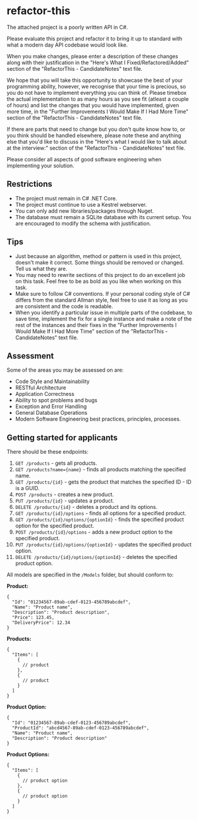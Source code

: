 # refactor-this
The attached project is a poorly written API in C#.

Please evaluate this project and refactor it to bring it up to standard with what a modern day API codebase would look like. 

When you make changes, please enter a description of these changes along with their justification in the "Here's What I Fixed/Refactored/Added" section of the  "RefactorThis - CandidateNotes" text file. 

We hope that you will take this opportunity to showcase the best of your programming ability, however, we recognise that your time is precious, so you do not have to implement everything you can think of. Please timebox the actual implementation to as many hours as you see fit (atleast a couple of hours) and list the changes that you would have implemented, given more time, in the  "Further Improvements I Would Make If I Had More Time" section of the "RefactorThis - CandidateNotes" text file. 

If there are parts that need to change but you don't quite know how to, or you think should be handled elsewhere, 
please note these and anything else that you'd like to discuss in the "Here's what I would like to talk about at the interview:" section of the "RefactorThis - CandidateNotes" text file.

Please consider all aspects of good software engineering when implementing your solution.

## Restrictions
* The project must remain in C# .NET Core.
* The project must continue to use a Kestrel webserver.
* You can only add new libraries/packages through Nuget.
* The database must remain a SQLite database with its current setup. You are encouraged to modify the schema with justification.

## Tips
* Just because an algorithm, method or pattern is used in this project, doesn't make it correct. Some things should be removed or changed. Tell us what they are.
* You may need to rewrite sections of this project to do an excellent job on this task. Feel free to be as bold as you like when working on this task.
* Make sure to follow C# conventions. If your personal coding style of C# differs from the standard Allman style, feel free to use it as long as you are consistent and the code is readable.
* When you identify a particular issue in multiple parts of the codebase, to save time, implement the fix for a single instance and make a note of the rest of the instances and their fixes in the "Further Improvements I Would Make If I Had More Time" section of the "RefactorThis - CandidateNotes" text file.    

## Assessment
Some of the areas you may be assessed on are:

* Code Style and Maintainability
* RESTful Architecture
* Application Correctness
* Ability to spot problems and bugs
* Exception and Error Handling
* General Database Operations
* Modern Software Engineering best practices, principles, processes.

## Getting started for applicants

There should be these endpoints:

1. `GET /products` - gets all products.
2. `GET /products?name={name}` - finds all products matching the specified name.
3. `GET /products/{id}` - gets the product that matches the specified ID - ID is a GUID.
4. `POST /products` - creates a new product.
5. `PUT /products/{id}` - updates a product.
6. `DELETE /products/{id}` - deletes a product and its options.
7. `GET /products/{id}/options` - finds all options for a specified product.
8. `GET /products/{id}/options/{optionId}` - finds the specified product option for the specified product.
9. `POST /products/{id}/options` - adds a new product option to the specified product.
10. `PUT /products/{id}/options/{optionId}` - updates the specified product option.
11. `DELETE /products/{id}/options/{optionId}` - deletes the specified product option.

All models are specified in the `/Models` folder, but should conform to:

**Product:**
```
{
  "Id": "01234567-89ab-cdef-0123-456789abcdef",
  "Name": "Product name",
  "Description": "Product description",
  "Price": 123.45,
  "DeliveryPrice": 12.34
}
```

**Products:**
```
{
  "Items": [
    {
      // product
    },
    {
      // product
    }
  ]
}
```

**Product Option:**
```
{
  "Id": "01234567-89ab-cdef-0123-456789abcdef",
  "ProductId": "abcd4567-89ab-cdef-0123-456789abcdef",
  "Name": "Product name",
  "Description": "Product description"
}
```

**Product Options:**
```
{
  "Items": [
    {
      // product option
    },
    {
      // product option
    }
  ]
}
```
